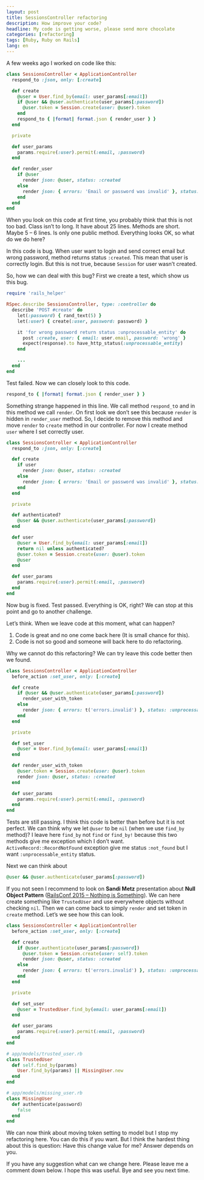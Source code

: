 ```yaml
---
layout: post
title: SessionsController refactoring
description: How improve your code?
headline: My code is getting worse, please send more chocolate
categories: [refactoring]
tags: [Ruby, Ruby on Rails]
lang: en
---
```


A few weeks ago I worked on code like this:

```ruby
class SessionsController < ApplicationController
  respond_to :json, only: [:create]

  def create
    @user = User.find_by(email: user_params[:email])
    if @user && @user.authenticate(user_params[:password])
      @user.token = Session.create(user: @user).token
    end
    respond_to { |format| format.json { render_user } }
  end

  private

  def user_params
    params.require(:user).permit(:email, :password)
  end

  def render_user
    if @user
      render json: @user, status: :created
    else
      render json: { errors: 'Email or password was invalid' }, status: :unprocessable_entity
    end
  end
end
```

When you look on this code at first time, you probably think that this is not too bad. Class isn’t to long. It have about 25 lines. Methods are short. Maybe 5 – 6 lines. Is only one public method. Everything looks OK, so what do we do here?

In this code is bug. When user want to login and send correct email but wrong password, method returns status `:created`. This mean that user is correctly login. But this is not true, because `Session` for user wasn’t created.

So, how we can deal with this bug? First we create a test, which show us this bug.

```ruby
require 'rails_helper'

RSpec.describe SessionsController, type: :controller do
  describe 'POST #create' do
    let(:password) { rand_text(5) }
    let(:user) { create(:user, password: password) }

    it 'for wrong password return status :unprocessable_entity' do
      post :create, user: { email: user.email, password: 'wrong' }
      expect(response).to have_http_status(:unprocessable_entity)
    end

    ...
  end
end
```

Test failed. Now we can closely look to this code.

```ruby
respond_to { |format| format.json { render_user } }
```

Something strange happened in this line. We call method `respond_t`o and in this method we call `render`. On first look we don’t see this because `render` is hidden in `render_user` method. So, I decide to remove this method and move `render` to `create` method in our controller. For now I create method `user` where I set correctly user.

```ruby
class SessionsController < ApplicationController
  respond_to :json, only: [:create]

  def create
    if user
      render json: @user, status: :created
    else
      render json: { errors: 'Email or password was invalid' }, status: :unprocessable_entity
    end
  end

  private

  def authenticated?
    @user && @user.authenticate(user_params[:password])
  end

  def user
    @user = User.find_by(email: user_params[:email])
    return nil unless authenticated?
    @user.token = Session.create(user: @user).token
    @user
  end

  def user_params
    params.require(:user).permit(:email, :password)
  end
end
```

Now bug is fixed. Test passed. Everything is OK, right? We can stop at this point and go to another challenge.

Let’s think. When we leave code at this moment, what can happen?

1. Code is great and no one come back here (It is small chance for this).
2. Code is not so good and someone will back here to do refactoring.

Why we cannot do this refactoring? We can try leave this code better then we found.

```ruby
class SessionsController < ApplicationController
  before_action :set_user, only: [:create]

  def create
    if @user && @user.authenticate(user_params[:password])
      render_user_with_token
    else
      render json: { errors: t('errors.invalid') }, status: :unprocessable_entity
    end
  end

  private

  def set_user
    @user = User.find_by(email: user_params[:email])
  end

  def render_user_with_token
    @user.token = Session.create(user: @user).token
    render json: @user, status: :created
  end

  def user_params
    params.require(:user).permit(:email, :password)
  end
end
```

Tests are still passing. I think this code is better than before but it is not perfect. We can think why we let `@user` to be `nil` (when we use `find_by` method)? I leave here `find_by` not `find` or `find_by!` because this two methods give me exception which I don’t want. `ActiveRecord::RecordNotFound` exception give me status `:not_found` but I want `:unprocessable_entity` status.

Next we can think about

```ruby
@user && @user.authenticate(user_params[:password])
```

If you not seen I recommend to look on **Sandi Metz** presentation about **Null Object Pattern** ([RailsConf 2015 – Nothing is Something](https://www.youtube.com/watch?v=29MAL8pJImQ)). We can here create something like `TrustedUser` and use everywhere objects without checking `nil`. Then we can come back to simply `render` and set token in `create` method. Let’s we see how this can look.

```ruby
class SessionsController < ApplicationController
  before_action :set_user, only: [:create]

  def create
    if @user.authenticate(user_params[:password])
      @user.token = Session.create(user: self).token
      render json: @user, status: :created
    else
      render json: { errors: t('errors.invalid') }, status: :unprocessable_entity
    end
  end

  private

  def set_user
    @user = TrustedUser.find_by(email: user_params[:email])
  end

  def user_params
    params.require(:user).permit(:email, :password)
  end
end

# app/models/trusted_user.rb
class TrustedUser
  def self.find_by(params)
    User.find_by(params) || MissingUser.new
  end
end

# app/models/missing_user.rb
class MissingUser
  def authenticate(password)
    false
  end
end
```

We can now think about moving token setting to model but I stop my refactoring here. You can do this if you want. But I think the hardest thing about this is question: Have this change value for me? Answer depends on you.

If you have any suggestion what can we change here. Please leave me a comment down below. I hope this was useful. Bye and see you next time.

